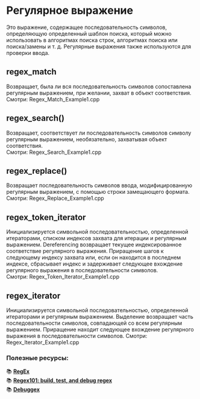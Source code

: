 # Регулярное выражение 
Это выражение, содержащее последовательность символов, определяющую определенный шаблон поиска, который можно использовать в алгоритмах поиска строк, алгоритмах поиска или поиска/замены и т. д. Регулярные выражения также используются для проверки ввода.

## regex_match 
Возвращает, была ли вся последовательность символов сопоставлена ​​регулярным выражением, при желании, захват в объект соответствия.     
Смотри: Regex_Match_Example1.cpp

## regex_search()
Возвращает, соответствует ли последовательность символов символу регулярным выражением, необязательно, захватывая объект соответствия.      
Смотри: Regex_Search_Example1.cpp

## regex_replace()
Возвращает последовательность символов ввода, модифицированную регулярным выражением, с помощью строки замещающего формата.    
Смотри: Regex_Replace_Example1.cpp

## regex_token_iterator 
Инициализируется символьной последовательностью, определенной итераторами, списком индексов захвата для итерации и регулярным выражением. Dereferencing возвращает текущее индексированное соответствие регулярного выражения. Приращение шагов к следующему индексу захвата или, если он находится в последнем индексе, сбрасывает индекс и задерживает следующее вхождение регулярного выражения в последовательности символов.   
Смотри: Regex_Token_Iterator_Example1.cpp
## regex_iterator
Инициализируется символьной последовательностью, определенной итераторами и регулярным выражением. Выделение возвращает часть последовательности символов, совпадающей со всем регулярным выражением. Приращение находит следующее вхождение регулярного выражения в последовательности символов.
Смотри: Regex_Iterator_Example1.cpp

### Полезные ресурсы:   
📚 [**RegEx**](https://regexr.com/)  
📚 [**Regex101: build, test, and debug regex**](https://regex101.com/)  
📚 [**Debuggex**](https://www.debuggex.com/)  
